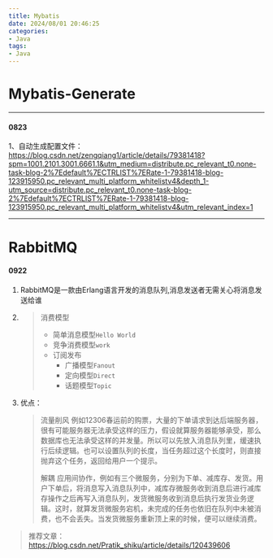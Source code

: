 ```yaml
---
title: Mybatis
date: 2024/08/01 20:46:25
categories:
- Java
tags:
- Java 
---
```



# Mybatis-Generate

---

#### 0823

1、自动生成配置文件：https://blog.csdn.net/zengqiang1/article/details/79381418?spm=1001.2101.3001.6661.1&utm_medium=distribute.pc_relevant_t0.none-task-blog-2%7Edefault%7ECTRLIST%7ERate-1-79381418-blog-123915950.pc_relevant_multi_platform_whitelistv4&depth_1-utm_source=distribute.pc_relevant_t0.none-task-blog-2%7Edefault%7ECTRLIST%7ERate-1-79381418-blog-123915950.pc_relevant_multi_platform_whitelistv4&utm_relevant_index=1



___

# RabbitMQ

#### 0922

1. RabbitMQ是一款由Erlang语言开发的消息队列,消息发送者无需关心将消息发送给谁

2. > 消费模型
   >
   > - 简单消息模型`Hello World`
   > - 竞争消费模型`work`
   > - 订阅发布
   >   - 广播模型`Fanout`
   >   - 定向模型`Direct`
   >   - 话题模型`Topic`

3. 优点：

   > 流量削风
   >  例如12306春运前的购票，大量的下单请求到达后端服务器，很有可能服务器无法承受这样的压力，假设就算服务器能够承受，那么数据库也无法承受这样的并发量。所以可以先放入消息队列里，缓速执行后续逻辑。也可以设置队列的长度，当任务超过这个长度时，则直接抛弃这个任务，返回给用户一个提示。
   >
   > 解耦
   >  应用间协作，例如有三个微服务，分别为下单、减库存、发货。用户下单后，将消息写入消息队列中，减库存微服务收到消息后进行减库存操作之后再写入消息队列，发货微服务收到消息后执行发货业务逻辑。这时，就算发货微服务宕机，未完成的任务也依旧在队列中未被消费，也不会丢失。当发货微服务重新顶上来的时候，便可以继续消费。

> 推荐文章：https://blog.csdn.net/Pratik_shiku/article/details/120439606
